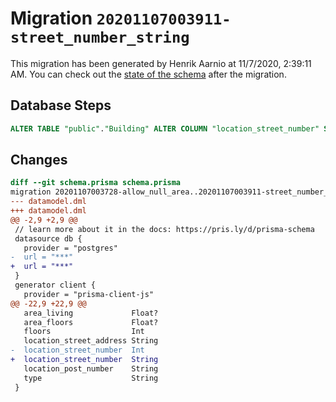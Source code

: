 # Migration `20201107003911-street_number_string`

This migration has been generated by Henrik Aarnio at 11/7/2020, 2:39:11 AM.
You can check out the [state of the schema](./schema.prisma) after the migration.

## Database Steps

```sql
ALTER TABLE "public"."Building" ALTER COLUMN "location_street_number" SET DATA TYPE text 
```

## Changes

```diff
diff --git schema.prisma schema.prisma
migration 20201107003728-allow_null_area..20201107003911-street_number_string
--- datamodel.dml
+++ datamodel.dml
@@ -2,9 +2,9 @@
 // learn more about it in the docs: https://pris.ly/d/prisma-schema
 datasource db {
   provider = "postgres"
-  url = "***"
+  url = "***"
 }
 generator client {
   provider = "prisma-client-js"
@@ -22,9 +22,9 @@
   area_living             Float?
   area_floors             Float?
   floors                  Int
   location_street_address String
-  location_street_number  Int
+  location_street_number  String
   location_post_number    String
   type                    String
 }
```



